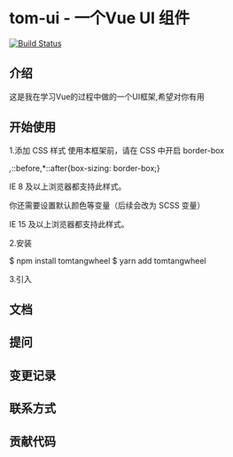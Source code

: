 # tom-ui - 一个Vue UI 组件

[![Build Status](https://travis-ci.org/tyj1113/wheel.svg?branch=master)](https://travis-ci.org/tyj1113/wheel)

## 介绍

这是我在学习Vue的过程中做的一个UI框架,希望对你有用

## 开始使用

1.添加 CSS 样式 使用本框架前，请在 CSS 中开启 border-box

*,*::before,*::after{box-sizing: border-box;}

IE 8 及以上浏览器都支持此样式。

你还需要设置默认颜色等变量（后续会改为 SCSS 变量）


IE 15 及以上浏览器都支持此样式。

2.安装

$ npm install tomtangwheel
$ yarn add tomtangwheel

3.引入 



## 文档
## 提问
## 变更记录
## 联系方式
## 贡献代码